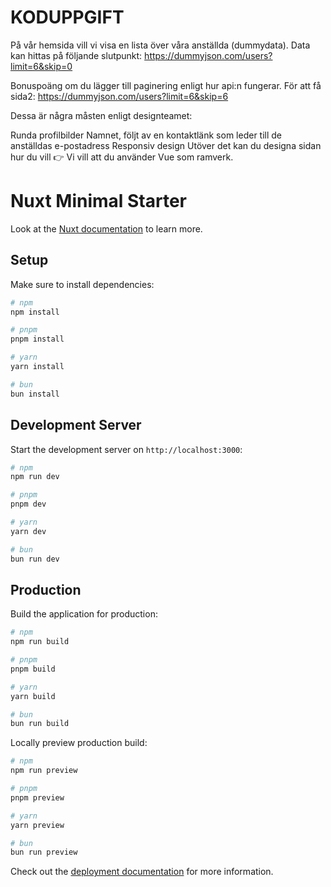 # KODUPPGIFT #
På vår hemsida vill vi visa en lista över våra anställda (dummydata). Data kan hittas på följande slutpunkt: https://dummyjson.com/users?limit=6&skip=0

Bonuspoäng om du lägger till paginering enligt hur api:n fungerar.
För att få sida2: https://dummyjson.com/users?limit=6&skip=6

Dessa är några måsten enligt designteamet:

Runda profilbilder
Namnet, följt av en kontaktlänk som leder till de anställdas e-postadress
Responsiv design
Utöver det kan du designa sidan hur du vill
👉 Vi vill att du använder Vue som ramverk.

# Nuxt Minimal Starter

Look at the [Nuxt documentation](https://nuxt.com/docs/getting-started/introduction) to learn more.

## Setup

Make sure to install dependencies:

```bash
# npm
npm install

# pnpm
pnpm install

# yarn
yarn install

# bun
bun install
```

## Development Server

Start the development server on `http://localhost:3000`:

```bash
# npm
npm run dev

# pnpm
pnpm dev

# yarn
yarn dev

# bun
bun run dev
```

## Production

Build the application for production:

```bash
# npm
npm run build

# pnpm
pnpm build

# yarn
yarn build

# bun
bun run build
```

Locally preview production build:

```bash
# npm
npm run preview

# pnpm
pnpm preview

# yarn
yarn preview

# bun
bun run preview
```

Check out the [deployment documentation](https://nuxt.com/docs/getting-started/deployment) for more information.
